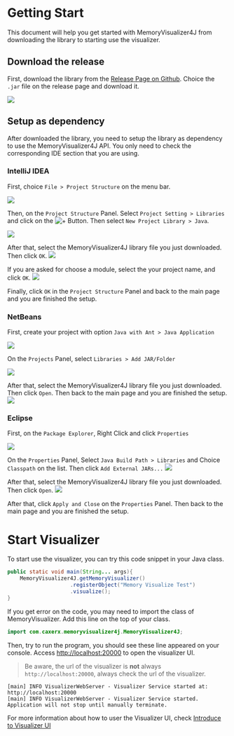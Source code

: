 # Getting Start
This document will help you get started with MemoryVisualizer4J from downloading the library to starting use the visualizer.

## Download the release
First, download the library from the [Release Page on Github](https://github.com/caxerx/MemoryVisualizer4J/releases). Choice the `.jar` file on the release page and download it.


![](images/release.png)


## Setup as dependency
After downloaded the library, you need to setup the library as dependency to use the MemoryVisualizer4J API. You only need to check the corresponding IDE section that you are using.

### IntelliJ IDEA
First, choice `File > Project Structure` on the menu bar.

![](images/intellij-menu.png)  

Then, on the `Project Structure` Panel. Select `Project Setting > Libraries` and click on the ![+](images/intellij-plus.png) Button. Then select `New Project Library > Java`.

![](images/intell-jproject-structure.png)  

After that, select the MemoryVisualizer4J library file you just downloaded. Then click `OK`.
![](images/intellij-select-lib.png)  

If you are asked for choose a module, select the your project name, and click `OK`.
![](images/intellij-select-module.png)  

Finally, click `OK` in the `Project Structure` Panel and back to the main page and you are finished the setup.

### NetBeans
First, create your project with option `Java with Ant > Java Application`

![](images/netbeans-create-project.png)  

On the `Projects` Panel, select `Libraries > Add JAR/Folder`

![](images/netbeans-add-jar.png)  

After that, select the MemoryVisualizer4J library file you just downloaded. Then click `Open`. Then back to the main page and you are finished the setup.
![](images/netbeans-openfile.png)  

### Eclipse
First, on the `Package Explorer`, Right Click and click `Properties`

![](images/eclipse-properties.png)  

On the `Properties` Panel, Select `Java Build Path > Libraries` and Choice `Classpath` on the list. Then click `Add External JARs...` 
![](images/eclipse-add-ext-jars.png)  


After that, select the MemoryVisualizer4J library file you just downloaded. Then click `Open`. 
![](images/eclipse-open-file.png)  

After that, click `Apply and Close` on the `Properties` Panel. Then back to the main page and you are finished the setup.

# Start Visualizer
To start use the visualizer, you can try this code snippet in your Java class.
```java
public static void main(String... args){
    MemoryVisualizer4J.getMemoryVisualizer()
                    .registerObject("Memory Visualize Test")
                    .visualize();
}
```

If you get error on the code, you may need to import the class of MemoryVisualizer. Add this line on the top of your class.

```java
import com.caxerx.memoryvisualizer4j.MemoryVisualizer4J;
```

Then, try to run the program, you should see these line appeared on your console. Access [http://localhost:20000](http://localhost:20000) to open the visualizer UI.

> Be aware, the url of the visualizer is **not** always `http://localhost:20000`, always check the url of the visualizer.

```
[main] INFO VisualizerWebServer - Visualizer Service started at: http://localhost:20000
[main] INFO VisualizerWebServer - Visualizer Service started. Application will not stop until manually terminate.
```

For more information about how to user the Visualizer UI, check [Introduce to Visualizer UI](./IntroduceToVisualizerUI)
